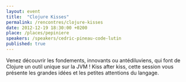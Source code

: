 ```yaml
---
layout: event
title:  "Clojure Kisses"
permalink: /rencontres/clojure-kisses
date: 2012-12-19 18:30:00 +0200
place: /places/pepiniere
speakers: /speakers/cedric-pineau-code-lutin
published: true
---
```


Venez découvrir les fondements, innovants ou antédiluviens, qui font de Clojure un outil unique sur la JVM ! Kiss after kiss, cette session vous présente les grandes idées et les petites attentions du langage.